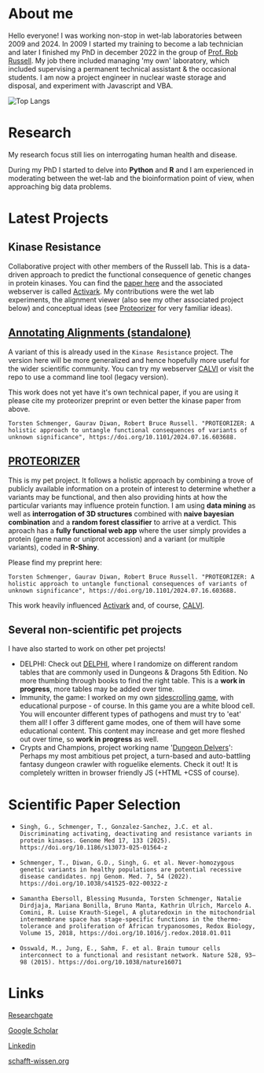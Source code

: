 # About me
Hello everyone!
I was working non-stop in wet-lab laboratories between 2009 and 2024. In 2009 I started my training to become a lab technician and later I finished my PhD in december 2022 in the group of [Prof. Rob Russell](http://russelllab.org). My job there included managing 'my own' laboratory, which included supervising a permanent technical assistant & the occasional students. I am now a project engineer in nuclear waste storage and disposal, and experiment with Javascript and VBA.

![Top Langs](https://github-readme-stats.vercel.app/api/top-langs/?username=tschmenger&layout=compact)

# Research
My research focus still lies on interrogating human health and disease.

During my PhD I started to delve into **Python** and **R** and I am experienced in moderating between the wet-lab and the bioinformation point of view, when approaching big data problems. 

# Latest Projects 
## Kinase Resistance
Collaborative project with other members of the Russell lab.
This is a data-driven approach to predict the functional consequence of genetic changes in protein kinases. You can find the [paper here](https://genomemedicine.biomedcentral.com/articles/10.1186/s13073-025-01564-z#citeas) and the associated webserver is called [Activark](http://activark.russelllab.org/). My contributions were the wet lab experiments, the alignment viewer (also see my other associated project below) and conceptual ideas (see [Proteorizer](https://shiny.russelllab.org/proteorizer/) for very familiar ideas).


## [Annotating Alignments (standalone)](https://github.com/tschmenger/Annotate_Alignments)
A variant of this is already used in the ``Kinase Resistance`` project. The version here will be more generalized and hence hopefully more useful for the wider scientific community. 
You can try my webserver [CALVI](https://schafft-wissen.org/CALVI/) or visit the repo to use a command line tool (legacy version).

This work does not yet have it's own technical paper, if you are using it please cite my proteorizer preprint or even better the kinase paper from above.

`Torsten Schmenger, Gaurav Diwan, Robert Bruce Russell. "PROTEORIZER: A holistic approach to untangle functional consequences of variants of unknown significance", https://doi.org/10.1101/2024.07.16.603688.`

## [PROTEORIZER](https://github.com/tschmenger/PROTEORIZER)
This is my pet project. It follows a holistic approach by combining a trove of publicly available information on a protein of interest to determine whether a variants may be functional, and then also providing hints at how the particular variants may influence protein function. I am using **data mining** as well as **interrogation of 3D structures** combined with **naive bayesian combination** and a **random forest classifier** to arrive at a verdict. This aproach has a **fully functional web app** where the user simply provides a protein (gene name or uniprot accession) and a variant (or multiple variants), coded in **R-Shiny**.

Please find my preprint here:

`Torsten Schmenger, Gaurav Diwan, Robert Bruce Russell. "PROTEORIZER: A holistic approach to untangle functional consequences of variants of unknown significance", https://doi.org/10.1101/2024.07.16.603688.`

This work heavily influenced [Activark](https://activark.russelllab.org/) and, of course, [CALVI](https://schafft-wissen.org/CALVI/).

## Several non-scientific pet projects
I have also started to work on other pet projects! 
- DELPHI: Check out [DELPHI](https://schafft-wissen.org/delphi.html), where I randomize on different random tables that are commonly used in Dungeons & Dragons 5th Edition. No more thumbing through books to find the right table. This is a **work in progress**, more tables may be added over time.
- Immunity, the game: I worked on my own [sidescrolling game](https://schafft-wissen.org/immunity.html), with educational purpose - of course. In this game you are a white blood cell. You will encounter different types of pathogens and must try to 'eat' them all! I offer 3 different game modes, one of them will have some educational content. This content may increase and get more fleshed out over time, so **work in progress** as well.
- Crypts and Champions, project working name '[Dungeon Delvers](https://schafft-wissen.org/dungeon_delvers.html)': Perhaps my most ambitious pet project, a turn-based and auto-battling fantasy dungeon crawler with roguelike elements. Check it out! It is completely written in browser friendly JS (+HTML +CSS of course). 

# Scientific Paper Selection
- ``Singh, G., Schmenger, T., Gonzalez-Sanchez, J.C. et al. Discriminating activating, deactivating and resistance variants in protein kinases. Genome Med 17, 133 (2025). https://doi.org/10.1186/s13073-025-01564-z``

- ``Schmenger, T., Diwan, G.D., Singh, G. et al. Never-homozygous genetic variants in healthy populations are potential recessive disease candidates. npj Genom. Med. 7, 54 (2022). https://doi.org/10.1038/s41525-022-00322-z``

- ``Samantha Ebersoll, Blessing Musunda, Torsten Schmenger, Natalie Dirdjaja, Mariana Bonilla, Bruno Manta, Kathrin Ulrich, Marcelo A. Comini, R. Luise Krauth-Siegel,
A glutaredoxin in the mitochondrial intermembrane space has stage-specific functions in the thermo-tolerance and proliferation of African trypanosomes, Redox Biology, Volume 15, 2018, https://doi.org/10.1016/j.redox.2018.01.011``

- ``Osswald, M., Jung, E., Sahm, F. et al. Brain tumour cells interconnect to a functional and resistant network. Nature 528, 93–98 (2015). https://doi.org/10.1038/nature16071``

# Links

[Researchgate](https://www.researchgate.net/profile/Torsten-Schmenger)

[Google Scholar](https://scholar.google.com/citations?user=OvgMdSgAAAAJ&hl=en)

[Linkedin](https://www.linkedin.com/in/dr-torsten-schmenger-85b79021b/)

[schafft-wissen.org](https://schafft-wissen.org/)



